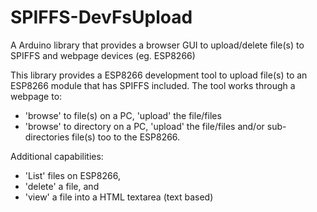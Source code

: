 # SPIFFS-DevFsUpload
A Arduino library  that provides a browser GUI to upload/delete file(s) to SPIFFS and webpage devices (eg. ESP8266)


This library provides a ESP8266 development tool to upload file(s) to
an ESP8266 module that has SPIFFS included. The tool works through
a webpage to: 
   - 'browse' to file(s) on a PC, 'upload' the file/files
   - 'browse' to directory on a PC, 'upload' the file/files 
     and/or sub-directories file(s) too
to the ESP8266. 

Additional capabilities:
   - 'List' files on ESP8266, 
   - 'delete' a file, and
   - 'view' a file into a HTML textarea (text based)
